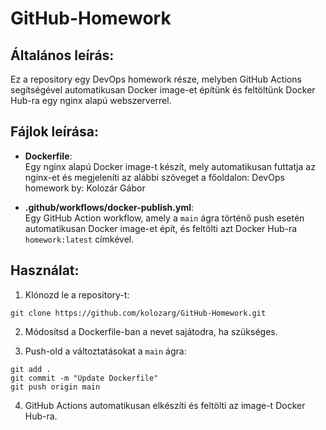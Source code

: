 # GitHub-Homework

## Általános leírás:
Ez a repository egy DevOps homework része, melyben GitHub Actions segítségével automatikusan Docker image-et építünk és feltöltünk Docker Hub-ra egy nginx alapú webszerverrel.

## Fájlok leírása:

- **Dockerfile**:  
  Egy nginx alapú Docker image-t készít, mely automatikusan futtatja az nginx-et és megjeleníti az alábbi szöveget a főoldalon:
DevOps homework by: Kolozár Gábor


- **.github/workflows/docker-publish.yml**:  
Egy GitHub Action workflow, amely a `main` ágra történő push esetén automatikusan Docker image-et épít, és feltölti azt Docker Hub-ra `homework:latest` címkével.

## Használat:

1. Klónozd le a repository-t:
  ```
  git clone https://github.com/kolozarg/GitHub-Homework.git
  ```

2. Módosítsd a Dockerfile-ban a nevet sajátodra, ha szükséges.

3. Push-old a változtatásokat a `main` ágra:
  ```
  git add .
  git commit -m "Update Dockerfile"
  git push origin main
  ```

4. GitHub Actions automatikusan elkészíti és feltölti az image-t Docker Hub-ra.

